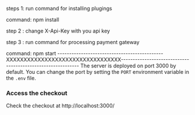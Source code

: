 steps 1: run command for installing plugings 

command: npm install 

step 2 : change X-Api-Key with you api key 

step 3 : run command for processing payment gateway 

command: npm start 
 ---------------------------------------------XXXXXXXXXXXXXXXXXXXXXXXXXXXXXXXXX------------------------------------------------------------
The server is deployed on port 3000 by default. You can change the port by setting the `PORT` environment variable in the `.env` file.

### Access the checkout

Check the checkout at http://localhost:3000/

 
